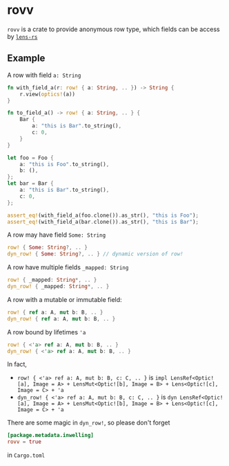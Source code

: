 # rovv

`rovv` is a crate to provide anonymous row type, which fields can be access by [`lens-rs`](https://github.com/TOETOE55/lens-rs)

## Example

A row with field `a: String`

```rust
fn with_field_a(r: row! { a: String, .. }) -> String {
    r.view(optics!(a))
}

fn to_field_a() -> row! { a: String, .. } {
    Bar {
        a: "this is Bar".to_string(),
        c: 0,
    }
}

let foo = Foo {
    a: "this is Foo".to_string(),
    b: (),
};
let bar = Bar {
    a: "this is Bar".to_string(),
    c: 0,
};

assert_eq!(with_field_a(foo.clone()).as_str(), "this is Foo");
assert_eq!(with_field_a(bar.clone()).as_str(), "this is Bar");
```

A row may have field `Some: String`

```rust
row! { Some: String?, .. }
dyn_row! { Some: String?, .. } // dynamic version of row!
```

A row have multiple fields `_mapped: String`

```rust
row! { _mapped: String*, .. }
dyn_row! { _mapped: String*, .. }
```

A row with a mutable or immutable field: 

```rust
row! { ref a: A, mut b: B, .. }
dyn_row! { ref a: A, mut b: B, .. }
```

A row bound by lifetimes `'a`

```rust
row! { <'a> ref a: A, mut b: B, .. }
dyn_row! { <'a> ref a: A, mut b: B, .. }
```

In fact, 

* `row! { <'a> ref a: A, mut b: B, c: C, .. }` is `impl LensRef<Optic![a], Image = A> + LensMut<Optic![b], Image = B> + Lens<Optic![c], Image = C> + 'a`
* `dyn_row! { <'a> ref a: A, mut b: B, c: C, .. }` is `dyn LensRef<Optic![a], Image = A> + LensMut<Optic![b], Image = B> + Lens<Optic![c], Image = C> + 'a`

There are some magic in `dyn_row!`, so please don't forget
```toml
[package.metadata.inwelling]
rovv = true
```
in `Cargo.toml`